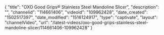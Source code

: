 {
    "title": "OXO Good Grips&reg; Stainless Steel Mandoline Slicer",
    "description": "",
    "channelid": "114661406",
    "videoid": "109962428",
    "date_created": "1502517397",
    "date_modified": "1516124917",
    "type": "captivate",
    "layout": "channelVideo",
    "url": "\/latest-videos\/oxo-good-grips-stainless-steel-mandoline-slicer\/114661406-109962428"
}
